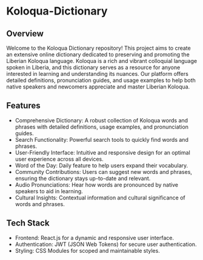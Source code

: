 # Koloqua-Dictionary

## Overview
Welcome to the Koloqua Dictionary repository! This project aims to create an extensive online dictionary dedicated to preserving and promoting the Liberian Koloqua language. Koloqua is a rich and vibrant colloquial language spoken in Liberia, and this dictionary serves as a resource for anyone interested in learning and understanding its nuances. Our platform offers detailed definitions, pronunciation guides, and usage examples to help both native speakers and newcomers appreciate and master Liberian Koloqua.

## Features
- Comprehensive Dictionary: A robust collection of Koloqua words and phrases with detailed definitions, usage examples, and pronunciation guides.
- Search Functionality: Powerful search tools to quickly find words and phrases.
- User-Friendly Interface: Intuitive and responsive design for an optimal user experience across all devices.
- Word of the Day: Daily feature to help users expand their vocabulary.
- Community Contributions: Users can suggest new words and phrases, ensuring the dictionary stays up-to-date and relevant.
- Audio Pronunciations: Hear how words are pronounced by native speakers to aid in learning.
- Cultural Insights: Contextual information and cultural significance of words and phrases.

## Tech Stack
- Frontend: React.js for a dynamic and responsive user interface.
- Authentication: JWT (JSON Web Tokens) for secure user authentication.
- Styling: CSS Modules for scoped and maintainable styles.
